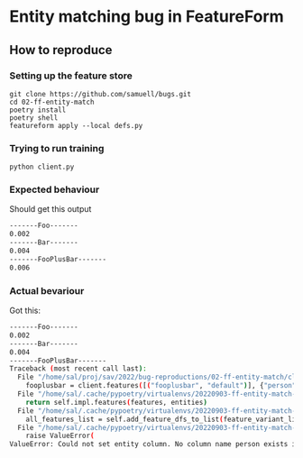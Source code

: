 # Entity matching bug in FeatureForm

## How to reproduce

### Setting up the feature store

```
git clone https://github.com/samuell/bugs.git
cd 02-ff-entity-match
poetry install
poetry shell
featureform apply --local defs.py
```

### Trying to run training

```
python client.py
```

### Expected behaviour

Should get this output

```bash
-------Foo-------
0.002
-------Bar-------
0.004
-------FooPlusBar-------
0.006
```

### Actual bevariour

Got this:

```bash
-------Foo-------
0.002
-------Bar-------
0.004
-------FooPlusBar-------
Traceback (most recent call last):
  File "/home/sal/proj/sav/2022/bug-reproductions/02-ff-entity-match/client.py", line 15, in <module>
    fooplusbar = client.features([("fooplusbar", "default")], {"person": "samuel"})
  File "/home/sal/.cache/pypoetry/virtualenvs/20220903-ff-entity-match-9koWNEX7-py3.9/lib/python3.9/site-packages/featureform/serving.py", line 104, in features
    return self.impl.features(features, entities)
  File "/home/sal/.cache/pypoetry/virtualenvs/20220903-ff-entity-match-9koWNEX7-py3.9/lib/python3.9/site-packages/featureform/serving.py", line 304, in features
    all_features_list = self.add_feature_dfs_to_list(feature_variant_list, entity_id)
  File "/home/sal/.cache/pypoetry/virtualenvs/20220903-ff-entity-match-9koWNEX7-py3.9/lib/python3.9/site-packages/featureform/serving.py", line 319, in add_feature_dfs_to_list
    raise ValueError(
ValueError: Could not set entity column. No column name person exists in compute_fooplusbar-default
```
